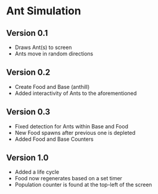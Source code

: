 # Ant Simulation
## Version 0.1
- Draws Ant(s) to screen
- Ants move in random directions

## Version 0.2
- Create Food and Base (anthill)
- Added interactivity of Ants to the aforementioned

## Version 0.3
- Fixed detection for Ants within Base and Food
- New Food spawns after previous one is depleted
- Added Food and Base Counters

## Version 1.0
- Added a life cycle
- Food now regenerates based on a set timer
- Population counter is found at the top-left of the screen
